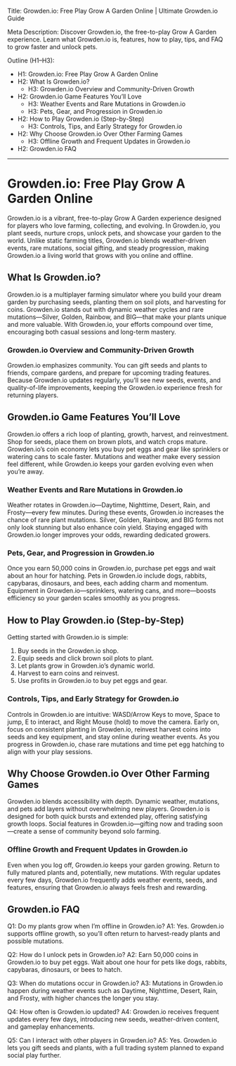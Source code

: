 Title: Growden.io: Free Play Grow A Garden Online | Ultimate Growden.io Guide

Meta Description: Discover Growden.io, the free-to-play Grow A Garden experience. Learn what Growden.io is, features, how to play, tips, and FAQ to grow faster and unlock pets.

Outline (H1–H3):
- H1: Growden.io: Free Play Grow A Garden Online
- H2: What Is Growden.io?
  - H3: Growden.io Overview and Community-Driven Growth
- H2: Growden.io Game Features You’ll Love
  - H3: Weather Events and Rare Mutations in Growden.io
  - H3: Pets, Gear, and Progression in Growden.io
- H2: How to Play Growden.io (Step-by-Step)
  - H3: Controls, Tips, and Early Strategy for Growden.io
- H2: Why Choose Growden.io Over Other Farming Games
  - H3: Offline Growth and Frequent Updates in Growden.io
- H2: Growden.io FAQ

---

# Growden.io: Free Play Grow A Garden Online

Growden.io is a vibrant, free-to-play Grow A Garden experience designed for players who love farming, collecting, and evolving. In Growden.io, you plant seeds, nurture crops, unlock pets, and showcase your garden to the world. Unlike static farming titles, Growden.io blends weather-driven events, rare mutations, social gifting, and steady progression, making Growden.io a living world that grows with you online and offline.

## What Is Growden.io?

Growden.io is a multiplayer farming simulator where you build your dream garden by purchasing seeds, planting them on soil plots, and harvesting for coins. Growden.io stands out with dynamic weather cycles and rare mutations—Silver, Golden, Rainbow, and BIG—that make your plants unique and more valuable. With Growden.io, your efforts compound over time, encouraging both casual sessions and long-term mastery.

### Growden.io Overview and Community-Driven Growth

Growden.io emphasizes community. You can gift seeds and plants to friends, compare gardens, and prepare for upcoming trading features. Because Growden.io updates regularly, you’ll see new seeds, events, and quality-of-life improvements, keeping the Growden.io experience fresh for returning players.

## Growden.io Game Features You’ll Love

Growden.io offers a rich loop of planting, growth, harvest, and reinvestment. Shop for seeds, place them on brown plots, and watch crops mature. Growden.io’s coin economy lets you buy pet eggs and gear like sprinklers or watering cans to scale faster. Mutations and weather make every session feel different, while Growden.io keeps your garden evolving even when you’re away.

### Weather Events and Rare Mutations in Growden.io

Weather rotates in Growden.io—Daytime, Nighttime, Desert, Rain, and Frosty—every few minutes. During these events, Growden.io increases the chance of rare plant mutations. Silver, Golden, Rainbow, and BIG forms not only look stunning but also enhance coin yield. Staying engaged with Growden.io longer improves your odds, rewarding dedicated growers.

### Pets, Gear, and Progression in Growden.io

Once you earn 50,000 coins in Growden.io, purchase pet eggs and wait about an hour for hatching. Pets in Growden.io include dogs, rabbits, capybaras, dinosaurs, and bees, each adding charm and momentum. Equipment in Growden.io—sprinklers, watering cans, and more—boosts efficiency so your garden scales smoothly as you progress.

## How to Play Growden.io (Step-by-Step)

Getting started with Growden.io is simple:
1) Buy seeds in the Growden.io shop.
2) Equip seeds and click brown soil plots to plant.
3) Let plants grow in Growden.io’s dynamic world.
4) Harvest to earn coins and reinvest.
5) Use profits in Growden.io to buy pet eggs and gear.

### Controls, Tips, and Early Strategy for Growden.io

Controls in Growden.io are intuitive: WASD/Arrow Keys to move, Space to jump, E to interact, and Right Mouse (hold) to move the camera. Early on, focus on consistent planting in Growden.io, reinvest harvest coins into seeds and key equipment, and stay online during weather events. As you progress in Growden.io, chase rare mutations and time pet egg hatching to align with your play sessions.

## Why Choose Growden.io Over Other Farming Games

Growden.io blends accessibility with depth. Dynamic weather, mutations, and pets add layers without overwhelming new players. Growden.io is designed for both quick bursts and extended play, offering satisfying growth loops. Social features in Growden.io—gifting now and trading soon—create a sense of community beyond solo farming.

### Offline Growth and Frequent Updates in Growden.io

Even when you log off, Growden.io keeps your garden growing. Return to fully matured plants and, potentially, new mutations. With regular updates every few days, Growden.io frequently adds weather events, seeds, and features, ensuring that Growden.io always feels fresh and rewarding.

## Growden.io FAQ

Q1: Do my plants grow when I’m offline in Growden.io?
A1: Yes. Growden.io supports offline growth, so you’ll often return to harvest-ready plants and possible mutations.

Q2: How do I unlock pets in Growden.io?
A2: Earn 50,000 coins in Growden.io to buy pet eggs. Wait about one hour for pets like dogs, rabbits, capybaras, dinosaurs, or bees to hatch.

Q3: When do mutations occur in Growden.io?
A3: Mutations in Growden.io happen during weather events such as Daytime, Nighttime, Desert, Rain, and Frosty, with higher chances the longer you stay.

Q4: How often is Growden.io updated?
A4: Growden.io receives frequent updates every few days, introducing new seeds, weather-driven content, and gameplay enhancements.

Q5: Can I interact with other players in Growden.io?
A5: Yes. Growden.io lets you gift seeds and plants, with a full trading system planned to expand social play further.


